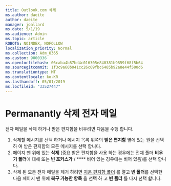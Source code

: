 ```yaml
---
title: Outlook.com 삭제
ms.author: daeite
author: daeite
manager: joallard
ms.date: 5/1/19
ms.audience: Admin
ms.topic: article
ROBOTS: NOINDEX, NOFOLLOW
localization_priority: Normal
ms.collection: Adm_O365
ms.custom: 9000336
ms.openlocfilehash: 06caba4b87bd4c016305e840381b9859f68f5b64
ms.sourcegitcommit: 1f3c9a60b041cc26c09fbc6485b92a8e44f500d6
ms.translationtype: MT
ms.contentlocale: ko-KR
ms.lasthandoff: 05/01/2019
ms.locfileid: "33527447"
---
```

# <a name="permanantly-delete-email"></a>Permanantly 삭제 전자 메일

전자 메일을 삭제 하거나 받은 편지함을 비우려면 다음을 수행 합니다.

1. 삭제할 메시지를 선택 하거나 메시지 목록 위쪽의 **받은 편지함** 옆에 있는 원을 선택 하 여 받은 편지함의 모든 메시지를 선택 합니다.
1. 페이지 맨 위에 있는 **삭제** (중요 받은 편지함을 사용 하는 경우에는 전체 폴더 **비우기 폴더**에 대해 또는 **빈 포커스가** / **** 비어 있는 경우에는 비어 있음)를 선택 합니다.
1. 삭제 된 모든 전자 메일을 제거 하려면 [지운 편지함 폴더](https://outlook.live.com/mail/deleteditems) 를 열고 **빈 폴더**를 선택한 다음 페이지 맨 위에 **복구 가능한 항목** 을 선택 하 고 **빈 폴더** 를 다시 선택 합니다.